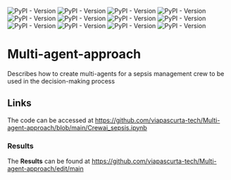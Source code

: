 ![PyPI - Version](https://img.shields.io/badge/Pyhton-v3.11.10-blue)
![PyPI - Version](https://img.shields.io/badge/chromadb-v0.5.23-brown)
![PyPI - Version](https://img.shields.io/badge/llama%20index-v0.12.5-blue)
![PyPI - Version](https://img.shields.io/badge/OpenAI-1.57.1-%23000055)
![PyPI - Version](https://img.shields.io/badge/OpenAI_model-gpt_3.5_turbo-%23000055)
![PyPI - Version](https://img.shields.io/badge/Pyhton-v3.11.10-blue)
![PyPI - Version](https://img.shields.io/badge/shiny%20for%20python-v0.10.2-blue)
![PyPI - Version](https://img.shields.io/badge/chromadb-v0.5.23-brown)
![PyPI - Version](https://img.shields.io/badge/llama%20index-v0.12.5-blue)
![PyPI - Version](https://img.shields.io/badge/Writer_Palmyra_med_llm-70b-blue)
![PyPI - Version](https://img.shields.io/badge/NVIDIA_platform-green)
![PyPI - Version](https://img.shields.io/badge/ISAAC_sepsis-3.0-%23000055)

# Multi-agent-approach
Describes how to create multi-agents for a sepsis management crew to be used in the decision-making process 
## Links
The code can be accessed at https://github.com/viapascurta-tech/Multi-agent-approach/blob/main/Crewai_sepsis.ipynb
### Results 
The **Results** can be found at https://github.com/viapascurta-tech/Multi-agent-approach/edit/main
